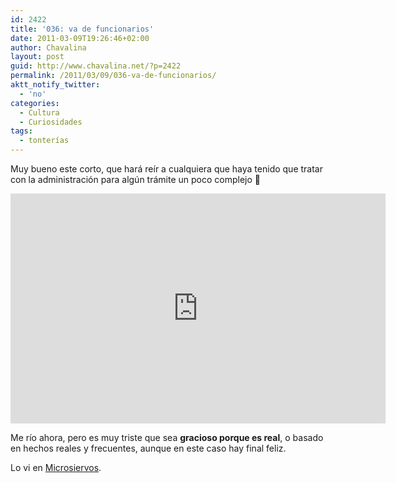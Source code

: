 ```yaml
---
id: 2422
title: '036: va de funcionarios'
date: 2011-03-09T19:26:46+02:00
author: Chavalina
layout: post
guid: http://www.chavalina.net/?p=2422
permalink: /2011/03/09/036-va-de-funcionarios/
aktt_notify_twitter:
  - 'no'
categories:
  - Cultura
  - Curiosidades
tags:
  - tonterías
---
```

Muy bueno este corto, que hará reír a cualquiera que haya tenido que tratar con la administración para algún trámite un poco complejo 🙂

<iframe title="YouTube video player" width="600" height="368" src="http://www.youtube.com/embed/XXWZ3uAEKsw" frameborder="0" allowfullscreen></iframe>

Me río ahora, pero es muy triste que sea **gracioso porque es real**, o basado en hechos reales y frecuentes, aunque en este caso hay final feliz.

Lo vi en <a href="http://wtf.microsiervos.com/eltubo/036-funcionarios-de-leyenda.html" target="_blank">Microsiervos</a>.